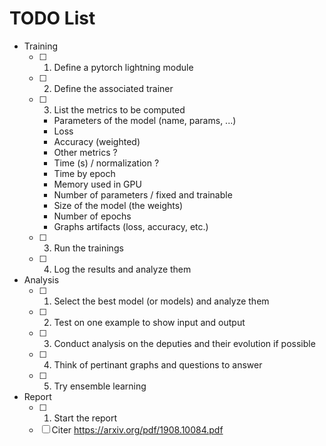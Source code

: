 # TODO List

* Training
  * [ ] 1. Define a pytorch lightning module
  * [ ] 2. Define the associated trainer
  * [ ] 3. List the metrics to be computed
    * Parameters of the model (name, params, ...)
    * Loss
    * Accuracy (weighted)
    * Other metrics ?
    * Time (s) / normalization ?
    * Time by epoch
    * Memory used in GPU
    * Number of parameters / fixed and trainable
    * Size of the model (the weights)
    * Number of epochs
    * Graphs artifacts (loss, accuracy, etc.)
  * [ ] 3. Run the trainings
  * [ ] 4. Log the results and analyze them
* Analysis
  * [ ] 1. Select the best model (or models) and analyze them
  * [ ] 2. Test on one example to show input and output
  * [ ] 3. Conduct analysis on the deputies and their evolution if possible
  * [ ] 4. Think of pertinant graphs and questions to answer
  * [ ] 5. Try ensemble learning
* Report
  * [ ] 1. Start the report
  * [ ] Citer https://arxiv.org/pdf/1908.10084.pdf
